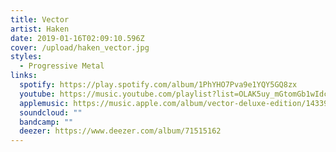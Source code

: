 ```yaml
---
title: Vector
artist: Haken
date: 2019-01-16T02:09:10.596Z
cover: /upload/haken_vector.jpg
styles:
  - Progressive Metal
links:
  spotify: https://play.spotify.com/album/1PhYHO7Pva9e1YQY5GQ8zx
  youtube: https://music.youtube.com/playlist?list=OLAK5uy_mGtomGb1wIdcCwjFcFcHYF1iRFARdxABU
  applemusic: https://music.apple.com/album/vector-deluxe-edition/1433979909
  soundcloud: ""
  bandcamp: ""
  deezer: https://www.deezer.com/album/71515162
---
```

